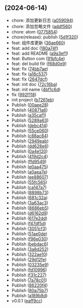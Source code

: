 ##  (2024-06-14)

* chore: 添加更新日志 ([a059094](https://github.com/wangchaoxx/Vector/commit/a059094))
* chore: 添加忽略文件 ([addf560](https://github.com/wangchaoxx/Vector/commit/addf560))
* chore: atom ([0775854](https://github.com/wangchaoxx/Vector/commit/0775854))
* chore(release): publish ([5d1f320](https://github.com/wangchaoxx/Vector/commit/5d1f320))
* feat: 组件库更新 ([36ae660](https://github.com/wangchaoxx/Vector/commit/36ae660))
* feat: add doc ([180a74f](https://github.com/wangchaoxx/Vector/commit/180a74f))
* feat: add README ([a9a3ef1](https://github.com/wangchaoxx/Vector/commit/a9a3ef1))
* feat: Button com ([91bfc4e](https://github.com/wangchaoxx/Vector/commit/91bfc4e))
* feat: del build filr ([f68d0e9](https://github.com/wangchaoxx/Vector/commit/f68d0e9))
* feat: flx ([74bb7ae](https://github.com/wangchaoxx/Vector/commit/74bb7ae))
* feat: flx ([a18c537](https://github.com/wangchaoxx/Vector/commit/a18c537))
* feat: flx ([2647dcf](https://github.com/wangchaoxx/Vector/commit/2647dcf))
* feat: init doc ([72c16ba](https://github.com/wangchaoxx/Vector/commit/72c16ba))
* feat: init name ([4bf1c6d](https://github.com/wangchaoxx/Vector/commit/4bf1c6d))
* flx ([992f118](https://github.com/wangchaoxx/Vector/commit/992f118))
* init project ([b7261eb](https://github.com/wangchaoxx/Vector/commit/b7261eb))
* Publish ([00aee28](https://github.com/wangchaoxx/Vector/commit/00aee28))
* Publish ([40871a6](https://github.com/wangchaoxx/Vector/commit/40871a6))
* Publish ([a35caf1](https://github.com/wangchaoxx/Vector/commit/a35caf1))
* Publish ([5289a63](https://github.com/wangchaoxx/Vector/commit/5289a63))
* Publish ([debc414](https://github.com/wangchaoxx/Vector/commit/debc414))
* Publish ([55ce060](https://github.com/wangchaoxx/Vector/commit/55ce060))
* Publish ([c88ac84](https://github.com/wangchaoxx/Vector/commit/c88ac84))
* Publish ([2949eab](https://github.com/wangchaoxx/Vector/commit/2949eab))
* Publish ([dd628e6](https://github.com/wangchaoxx/Vector/commit/dd628e6))
* Publish ([0a4e120](https://github.com/wangchaoxx/Vector/commit/0a4e120))
* Publish ([419d2c4](https://github.com/wangchaoxx/Vector/commit/419d2c4))
* Publish ([ffd9549](https://github.com/wangchaoxx/Vector/commit/ffd9549))
* Publish ([e0aa475](https://github.com/wangchaoxx/Vector/commit/e0aa475))
* Publish ([a0aea7e](https://github.com/wangchaoxx/Vector/commit/a0aea7e))
* Publish ([ee88607](https://github.com/wangchaoxx/Vector/commit/ee88607))
* Publish ([55fc565](https://github.com/wangchaoxx/Vector/commit/55fc565))
* Publish ([ca147a7](https://github.com/wangchaoxx/Vector/commit/ca147a7))
* Publish ([8898b73](https://github.com/wangchaoxx/Vector/commit/8898b73))
* Publish ([681c32a](https://github.com/wangchaoxx/Vector/commit/681c32a))
* Publish ([3a63ac3](https://github.com/wangchaoxx/Vector/commit/3a63ac3))
* Publish ([8686eb5](https://github.com/wangchaoxx/Vector/commit/8686eb5))
* Publish ([d6162d9](https://github.com/wangchaoxx/Vector/commit/d6162d9))
* Publish ([617e2dd](https://github.com/wangchaoxx/Vector/commit/617e2dd))
* Publish ([f47df5d](https://github.com/wangchaoxx/Vector/commit/f47df5d))
* Publish ([3051cf3](https://github.com/wangchaoxx/Vector/commit/3051cf3))
* Publish ([51ae0de](https://github.com/wangchaoxx/Vector/commit/51ae0de))
* Publish ([f96e030](https://github.com/wangchaoxx/Vector/commit/f96e030))
* Publish ([bebdac6](https://github.com/wangchaoxx/Vector/commit/bebdac6))
* Publish ([3a8d252](https://github.com/wangchaoxx/Vector/commit/3a8d252))
* Publish ([322ae10](https://github.com/wangchaoxx/Vector/commit/322ae10))
* Publish ([29d12fe](https://github.com/wangchaoxx/Vector/commit/29d12fe))
* Publish ([03235e9](https://github.com/wangchaoxx/Vector/commit/03235e9))
* Publish ([fd10996](https://github.com/wangchaoxx/Vector/commit/fd10996))
* Publish ([f31c227](https://github.com/wangchaoxx/Vector/commit/f31c227))
* Publish ([7a78c01](https://github.com/wangchaoxx/Vector/commit/7a78c01))
* Publish ([86220f4](https://github.com/wangchaoxx/Vector/commit/86220f4))
* Publish ([80a75b7](https://github.com/wangchaoxx/Vector/commit/80a75b7))
* Publish ([a189b8d](https://github.com/wangchaoxx/Vector/commit/a189b8d))
* v0.0.1 ([eaff9cc](https://github.com/wangchaoxx/Vector/commit/eaff9cc))



